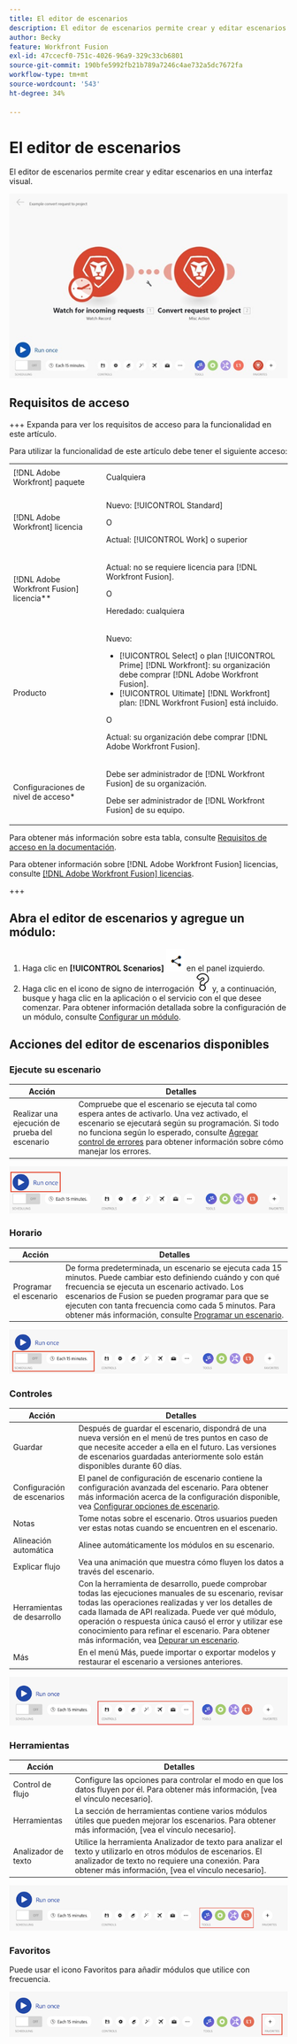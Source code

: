 ```yaml
---
title: El editor de escenarios
description: El editor de escenarios permite crear y editar escenarios en una interfaz visual.
author: Becky
feature: Workfront Fusion
exl-id: 47ccecf0-751c-4026-96a9-329c33cb6801
source-git-commit: 190bfe5992fb21b789a7246c4ae732a5dc7672fa
workflow-type: tm+mt
source-wordcount: '543'
ht-degree: 34%

---
```


# El editor de escenarios

El editor de escenarios permite crear y editar escenarios en una interfaz visual.

![](assets/scenario-editor.jpg)

## Requisitos de acceso

+++ Expanda para ver los requisitos de acceso para la funcionalidad en este artículo.

Para utilizar la funcionalidad de este artículo debe tener el siguiente acceso:

<table style="table-layout:auto">
 <col> 
 <col> 
 <tbody> 
  <tr> 
   <td role="rowheader">[!DNL Adobe Workfront] paquete</td> 
   <td> <p>Cualquiera</p> </td> 
  </tr> 
  <tr data-mc-conditions=""> 
   <td role="rowheader">[!DNL Adobe Workfront] licencia</td> 
   <td> <p>Nuevo: [!UICONTROL Standard]</p><p>O</p><p>Actual: [!UICONTROL Work] o superior</p> </td> 
  </tr> 
  <tr> 
   <td role="rowheader">[!DNL Adobe Workfront Fusion] licencia**</td> 
   <td>
   <p>Actual: no se requiere licencia para [!DNL Workfront Fusion].</p>
   <p>O</p>
   <p>Heredado: cualquiera </p>
   </td> 
  </tr> 
  <tr> 
   <td role="rowheader">Producto</td> 
   <td>
   <p>Nuevo:</p> <ul><li>[!UICONTROL Select] o plan [!UICONTROL Prime] [!DNL Workfront]: su organización debe comprar [!DNL Adobe Workfront Fusion].</li><li>[!UICONTROL Ultimate] [!DNL Workfront] plan: [!DNL Workfront Fusion] está incluido.</li></ul>
   <p>O</p>
   <p>Actual: su organización debe comprar [!DNL Adobe Workfront Fusion].</p>
   </td> 
  </tr>
  <tr data-mc-conditions=""> 
   <td role="rowheader">Configuraciones de nivel de acceso*</td> 
   <td> 
     <p>Debe ser administrador de [!DNL Workfront Fusion] de su organización.</p>
     <p>Debe ser administrador de [!DNL Workfront Fusion] de su equipo.</p>
   </td> 
  </tr> 
   </td> 
  </tr> 
 </tbody> 
</table>

Para obtener más información sobre esta tabla, consulte [Requisitos de acceso en la documentación](/help/workfront-fusion/references/licenses-and-roles/access-level-requirements-in-documentation.md).

Para obtener información sobre [!DNL Adobe Workfront Fusion] licencias, consulte [[!DNL Adobe Workfront Fusion] licencias](/help/workfront-fusion/set-up-and-manage-workfront-fusion/licensing-operations-overview/license-automation-vs-integration.md).

+++

## Abra el editor de escenarios y agregue un módulo:

1. Haga clic en **[!UICONTROL Scenarios]** ![](assets/scenarios-icon.png) en el panel izquierdo.
1. Haga clic en el icono de signo de interrogación ![icono de pregunta](assets/question-mark-full-size.png) y, a continuación, busque y haga clic en la aplicación o el servicio con el que desee comenzar. Para obtener información detallada sobre la configuración de un módulo, consulte [Configurar un módulo](/help/workfront-fusion/create-scenarios/add-modules/configure-a-modules-settings.md).

## Acciones del editor de escenarios disponibles

### Ejecute su escenario

| Acción | Detalles |
|----------|----------|
| Realizar una ejecución de prueba del escenario | Compruebe que el escenario se ejecuta tal como espera antes de activarlo. Una vez activado, el escenario se ejecutará según su programación. Si todo no funciona según lo esperado, consulte [Agregar control de errores](/help/workfront-fusion/create-scenarios/config-error-handling/error-handling.md) para obtener información sobre cómo manejar los errores. |

![botón de escenario de ejecución](assets/run-your-scenario.png)

### Horario

| Acción | Detalles |
|----------|----------|
| Programar el escenario | De forma predeterminada, un escenario se ejecuta cada 15 minutos. Puede cambiar esto definiendo cuándo y con qué frecuencia se ejecuta un escenario activado. Los escenarios de Fusion se pueden programar para que se ejecuten con tanta frecuencia como cada 5 minutos. Para obtener más información, consulte [Programar un escenario](/help/workfront-fusion/create-scenarios/config-scenarios-settings/schedule-a-scenario.md). |

![panel de programación](assets/scheduling-scenario-editor.png)

### Controles

| Acción | Detalles |
|----------|----------|
| Guardar | Después de guardar el escenario, dispondrá de una nueva versión en el menú de tres puntos en caso de que necesite acceder a ella en el futuro. Las versiones de escenarios guardadas anteriormente solo están disponibles durante 60 días. |
| Configuración de escenarios | El panel de configuración de escenario contiene la configuración avanzada del escenario. Para obtener más información acerca de la configuración disponible, vea [Configurar opciones de escenario](/help/workfront-fusion/create-scenarios/config-scenarios-settings/configure-scenario-settings.md). |
| Notas | Tome notas sobre el escenario. Otros usuarios pueden ver estas notas cuando se encuentren en el escenario. |
| Alineación automática | Alinee automáticamente los módulos en su escenario. |
| Explicar flujo | Vea una animación que muestra cómo fluyen los datos a través del escenario. |
| Herramientas de desarrollo | Con la herramienta de desarrollo, puede comprobar todas las ejecuciones manuales de su escenario, revisar todas las operaciones realizadas y ver los detalles de cada llamada de API realizada. Puede ver qué módulo, operación o respuesta única causó el error y utilizar ese conocimiento para refinar el escenario. Para obtener más información, vea [Depurar un escenario](/help/workfront-fusion/manage-scenarios/debug-a-scenario.md). |
| Más | En el menú Más, puede importar o exportar modelos y restaurar el escenario a versiones anteriores. |

![panel de controles](assets/controls-editor-scenario.png)

### Herramientas

| Acción | Detalles |
|----------|----------|
| Control de flujo | Configure las opciones para controlar el modo en que los datos fluyen por él. Para obtener más información, [vea el vínculo necesario]. |
| Herramientas | La sección de herramientas contiene varios módulos útiles que pueden mejorar los escenarios. Para obtener más información, [vea el vínculo necesario]. |
| Analizador de texto | Utilice la herramienta Analizador de texto para analizar el texto y utilizarlo en otros módulos de escenarios. El analizador de texto no requiere una conexión. Para obtener más información, [vea el vínculo necesario]. |

![panel de herramientas](assets/tools-scenario-editor.png)

### Favoritos

Puede usar el icono Favoritos para añadir módulos que utilice con frecuencia.

![Panel de favoritos](assets/favorites-scenario-editor.png)
